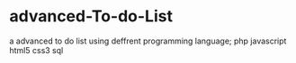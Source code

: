 # advanced-To-do-List
 a advanced to do list using deffrent programming language;
 php
 javascript
 html5
 css3
 sql
